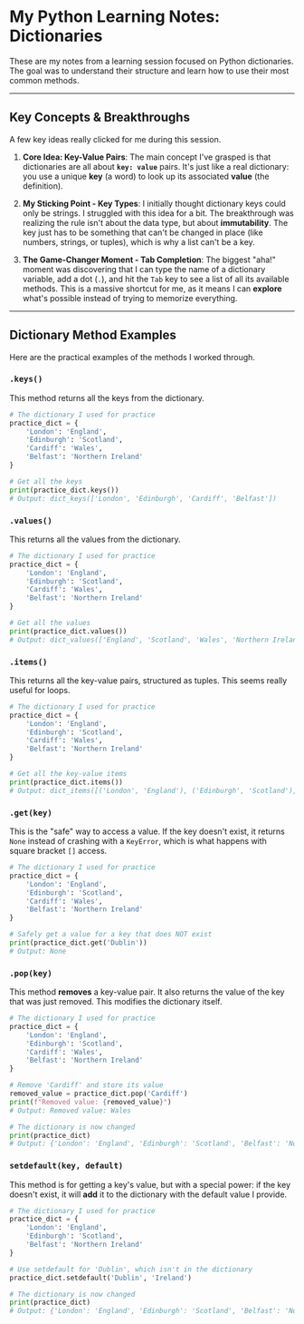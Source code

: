 # My Python Learning Notes: Dictionaries

These are my notes from a learning session focused on Python dictionaries. The goal was to understand their structure and learn how to use their most common methods.

-----

## Key Concepts & Breakthroughs

A few key ideas really clicked for me during this session.

1.  **Core Idea: Key-Value Pairs**: The main concept I've grasped is that dictionaries are all about **`key: value`** pairs. It's just like a real dictionary: you use a unique **key** (a word) to look up its associated **value** (the definition).

2.  **My Sticking Point - Key Types**: I initially thought dictionary keys could only be strings. I struggled with this idea for a bit. The breakthrough was realizing the rule isn't about the data type, but about **immutability**. The key just has to be something that can't be changed in place (like numbers, strings, or tuples), which is why a list can't be a key.

3.  **The Game-Changer Moment - Tab Completion**: The biggest "aha\!" moment was discovering that I can type the name of a dictionary variable, add a dot (`.`), and hit the `Tab` key to see a list of all its available methods. This is a massive shortcut for me, as it means I can **explore** what's possible instead of trying to memorize everything.

-----

## Dictionary Method Examples

Here are the practical examples of the methods I worked through.

### `.keys()`

This method returns all the keys from the dictionary.

```python
# The dictionary I used for practice
practice_dict = {
    'London': 'England', 
    'Edinburgh': 'Scotland', 
    'Cardiff': 'Wales', 
    'Belfast': 'Northern Ireland'
}

# Get all the keys
print(practice_dict.keys())
# Output: dict_keys(['London', 'Edinburgh', 'Cardiff', 'Belfast'])
```

### `.values()`

This returns all the values from the dictionary.

```python
# The dictionary I used for practice
practice_dict = {
    'London': 'England', 
    'Edinburgh': 'Scotland', 
    'Cardiff': 'Wales', 
    'Belfast': 'Northern Ireland'
}

# Get all the values
print(practice_dict.values())
# Output: dict_values(['England', 'Scotland', 'Wales', 'Northern Ireland'])
```

### `.items()`

This returns all the key-value pairs, structured as tuples. This seems really useful for loops.

```python
# The dictionary I used for practice
practice_dict = {
    'London': 'England', 
    'Edinburgh': 'Scotland', 
    'Cardiff': 'Wales', 
    'Belfast': 'Northern Ireland'
}

# Get all the key-value items
print(practice_dict.items())
# Output: dict_items([('London', 'England'), ('Edinburgh', 'Scotland'), ('Cardiff', 'Wales'), ('Belfast', 'Northern Ireland')])
```

### `.get(key)`

This is the "safe" way to access a value. If the key doesn't exist, it returns `None` instead of crashing with a `KeyError`, which is what happens with square bracket `[]` access.

```python
# The dictionary I used for practice
practice_dict = {
    'London': 'England', 
    'Edinburgh': 'Scotland', 
    'Cardiff': 'Wales', 
    'Belfast': 'Northern Ireland'
}

# Safely get a value for a key that does NOT exist
print(practice_dict.get('Dublin'))
# Output: None
```

### `.pop(key)`

This method **removes** a key-value pair. It also returns the value of the key that was just removed. This modifies the dictionary itself.

```python
# The dictionary I used for practice
practice_dict = {
    'London': 'England', 
    'Edinburgh': 'Scotland', 
    'Cardiff': 'Wales', 
    'Belfast': 'Northern Ireland'
}

# Remove 'Cardiff' and store its value
removed_value = practice_dict.pop('Cardiff')
print(f"Removed value: {removed_value}")
# Output: Removed value: Wales

# The dictionary is now changed
print(practice_dict)
# Output: {'London': 'England', 'Edinburgh': 'Scotland', 'Belfast': 'Northern Ireland'}
```

### `setdefault(key, default)`

This method is for getting a key's value, but with a special power: if the key doesn't exist, it will **add** it to the dictionary with the default value I provide.

```python
# The dictionary I used for practice
practice_dict = {
    'London': 'England', 
    'Edinburgh': 'Scotland', 
    'Belfast': 'Northern Ireland'
}

# Use setdefault for 'Dublin', which isn't in the dictionary
practice_dict.setdefault('Dublin', 'Ireland')

# The dictionary is now changed
print(practice_dict)
# Output: {'London': 'England', 'Edinburgh': 'Scotland', 'Belfast': 'Northern Ireland', 'Dublin': 'Ireland'}
```